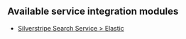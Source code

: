 ## Available service integration modules

* [Silverstripe Search Service > Elastic](https://github.com/silverstripe/silverstripe-search-service-elastic)
